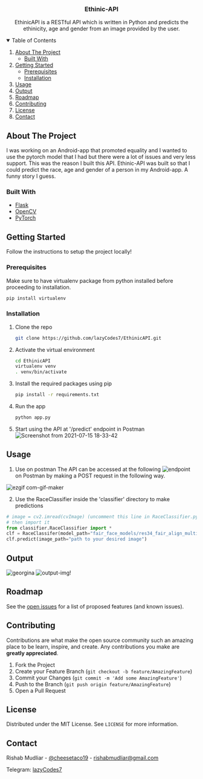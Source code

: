 
<p align="center">


  <h3 align="center">Ethinic-API</h3>

  <p align="center">
    EthinicAPI is a RESTful API which is written in Python and predicts the ethinicity, age and gender from an image provided by the user.

</p>



<!-- TABLE OF CONTENTS -->
<details open="open">
  <summary>Table of Contents</summary>
  <ol>
    <li>
      <a href="#about-the-project">About The Project</a>
      <ul>
        <li><a href="#built-with">Built With</a></li>
      </ul>
    </li>
    <li>
      <a href="#getting-started">Getting Started</a>
      <ul>
        <li><a href="#prerequisites">Prerequisites</a></li>
        <li><a href="#installation">Installation</a></li>
      </ul>
    </li>
    <li><a href="#usage">Usage</a></li>
    <li><a href="#output">Output</a></li>
    <li><a href="#roadmap">Roadmap</a></li>
    <li><a href="#contributing">Contributing</a></li>
    <li><a href="#license">License</a></li>
    <li><a href="#contact">Contact</a></li>
  </ol>
</details>



<!-- ABOUT THE PROJECT -->
## About The Project


I was working on an Android-app that promoted equality and I wanted to use the pytorch model that I had but there were a lot of issues and very less support. This was the reason I built this API. Ethinic-API was built so that I could predict the race, age and gender of a person in my Android-app. A funny story I guess.


### Built With

* [Flask](https://flask.palletsprojects.com/en/2.0.x/)
* [OpenCV](https://opencv.org/)
* [PyTorch](https://pytorch.org/)



<!-- GETTING STARTED -->
## Getting Started

Follow the instructions to setup the project locally!

### Prerequisites

Make sure to have virtualenv package from python installed before proceeding to installation.
  ```sh
  pip install virtualenv
  ```

### Installation

1. Clone the repo
   ```sh
   git clone https://github.com/lazyCodes7/EthinicAPI.git
   ```
2. Activate the virtual environment
   ```sh
   cd EthinicAPI
   virtualenv venv
   . venv/bin/activate
   ```
3. Install the required packages using pip
   ```sh
   pip install -r requirements.txt
   ```
3. Run the app
   ```sh
   python app.py
   ```
4. Start using the API at '/predict' endpoint in Postman
   ![Screenshot from 2021-07-15 18-33-42](https://user-images.githubusercontent.com/53506835/125792759-ecff30ca-ba09-43a4-804b-111954a3b2d6.png)



<!-- USAGE EXAMPLES -->
## Usage
1. Use on postman
The API can be accessed at the following ![endpoint](https://ethinic-api.herokuapp.com/predict) on Postman by making a POST request in the following way.

![ezgif com-gif-maker](https://user-images.githubusercontent.com/53506835/125794643-8768c100-3047-4d52-b9d8-d65c882f04a6.gif)

2. Use the RaceClassifier inside the 'classifier' directory to make predictions
```python
# image = cv2.imread(cvImage) (uncomment this line in RaceClassifier.py)
# then import it
from classifier.RaceClassifier import *
clf = RaceClassifer(model_path="fair_face_models/res34_fair_align_multi_7_20190809.pt")
clf.predict(image_path="path to your desired image")
```
## Output
![georgina](https://user-images.githubusercontent.com/53506835/125807475-e8c237a8-dff9-4e13-ac9f-fbddeab5626c.jpg)
![output-img!](https://user-images.githubusercontent.com/53506835/125807236-319d9207-8ae5-47df-978d-d44a1379ccaa.png)

<!-- ROADMAP -->
## Roadmap

See the [open issues](https://github.com/lazyCodes7/EthinicAPI/issues) for a list of proposed features (and known issues).



<!-- CONTRIBUTING -->
## Contributing

Contributions are what make the open source community such an amazing place to be learn, inspire, and create. Any contributions you make are **greatly appreciated**.

1. Fork the Project
2. Create your Feature Branch (`git checkout -b feature/AmazingFeature`)
3. Commit your Changes (`git commit -m 'Add some AmazingFeature'`)
4. Push to the Branch (`git push origin feature/AmazingFeature`)
5. Open a Pull Request



<!-- LICENSE -->
## License

Distributed under the MIT License. See `LICENSE` for more information.



<!-- CONTACT -->
## Contact

Rishab Mudliar - [@cheesetaco19](https://twitter.com/cheesetaco19) - rishabmudliar@gmail.com

Telegram: [lazyCodes7](https://t.me/lazyCodes7)
